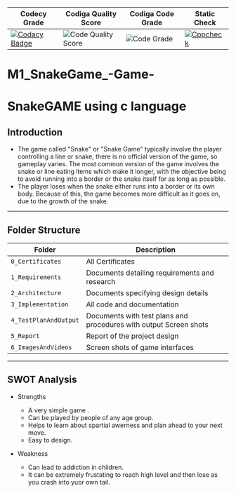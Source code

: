 |Codecy Grade |Codiga Quality Score |Codiga Code Grade |Static Check|
|---|---|---|---|
|[![Codacy Badge](https://app.codacy.com/project/badge/Grade/028d8c61346d45d1b517ce224cedc843)](https://www.codacy.com/gh/VISHNU-J1/M1_SnakeGame_-Game-/dashboard?utm_source=github.com&amp;utm_medium=referral&amp;utm_content=VISHNU-J1/M1_SnakeGame_-Game-&amp;utm_campaign=Badge_Grade) |![Code Quality Score](https://api.codiga.io/project/31428/score/svg) |![Code Grade](https://api.codiga.io/project/31428/status/svg) |[![Cppcheck](https://github.com/VISHNU-J1/M1_SnakeGame_-Game-/actions/workflows/c-cpp.yml/badge.svg)](https://github.com/VISHNU-J1/M1_SnakeGame_-Game-/actions/workflows/c-cpp.yml) |



# M1_SnakeGame_-Game-
# SnakeGAME using c language


## Introduction
* The game called "Snake" or "Snake Game" typically involve the player controlling a line or snake, there is no official version of the game, so gameplay varies. The most common version of the game involves the snake or line eating items which make it longer, with the objective being to avoid running into a border or the snake itself for as long as possible.
* The player loses when the snake either runs into a border or its own body. Because of this, the game becomes more difficult as it goes on, due to the growth of the snake.
---
## Folder Structure
|Folder |Description|
|---|---|
|`0_Certificates`|All Certificates |
|`1_Requirements` |Documents detailing requirements and research |
|`2_Architecture` |	Documents specifying design details |
|`3_Implementation` |All code and documentation |
|`4_TestPlanAndOutput` |Documents with test plans and procedures with output Screen shots |
|`5_Report` |Report of the project design |
|`6_ImagesAndVideos` |Screen shots of game interfaces |

---
## SWOT Analysis
* Strengths
  * A very simple game .
  * Can be played by people of any age group. 
  * Helps to learn about spartial awerness and plan ahead to your next move. 
  * Easy to design.

* Weakness 
  * Can lead to addiction in children. 
  * It can be extremely frustating to reach high level and then lose as you crash into yuor own tail.
